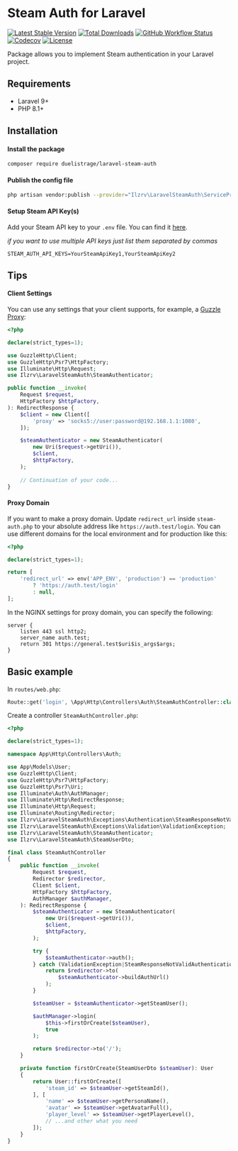 # Steam Auth for Laravel
[![Latest Stable Version](https://img.shields.io/packagist/v/ilzrv/laravel-steam-auth.svg)](https://packagist.org/packages/ilzrv/laravel-steam-auth)
[![Total Downloads](https://img.shields.io/packagist/dt/ilzrv/laravel-steam-auth.svg)](https://packagist.org/packages/ilzrv/laravel-steam-auth)
[![GitHub Workflow Status](https://img.shields.io/github/actions/workflow/status/ilzrv/laravel-steam-auth/tests.yml)](https://github.com/ilzrv/laravel-steam-auth/actions/workflows/tests.yml)
[![Codecov](https://img.shields.io/codecov/c/github/ilzrv/laravel-steam-auth?token=MIEA87EZGP)](https://app.codecov.io/github/ilzrv/laravel-steam-auth)
[![License](https://img.shields.io/github/license/ilzrv/laravel-steam-auth.svg)](https://packagist.org/packages/ilzrv/laravel-steam-auth)

Package allows you to implement Steam authentication in your Laravel project.

## Requirements
 * Laravel 9+
 * PHP 8.1+

## Installation
#### Install the package
```bash
composer require duelistrage/laravel-steam-auth
```

#### Publish the config file
```bash
php artisan vendor:publish --provider="Ilzrv\LaravelSteamAuth\ServiceProvider"
```

#### Setup Steam API Key(s)

Add your Steam API key to your `.env` file. You can find it [here](https://steamcommunity.com/dev/apikey).

*if you want to use multiple API keys just list them separated by commas*

```
STEAM_AUTH_API_KEYS=YourSteamApiKey1,YourSteamApiKey2
```

## Tips

#### Client Settings
You can use any settings that your client supports, for example, a [Guzzle Proxy](https://docs.guzzlephp.org/en/latest/request-options.html#proxy):

```php
<?php

declare(strict_types=1);

use GuzzleHttp\Client;
use GuzzleHttp\Psr7\HttpFactory;
use Illuminate\Http\Request;
use Ilzrv\LaravelSteamAuth\SteamAuthenticator;

public function __invoke(
    Request $request,
    HttpFactory $httpFactory,
): RedirectResponse {
    $client = new Client([
        'proxy' => 'socks5://user:password@192.168.1.1:1080',
    ]);

    $steamAuthenticator = new SteamAuthenticator(
        new Uri($request->getUri()),
        $client,
        $httpFactory,
    );
    
    // Continuation of your code...
}
```

#### Proxy Domain
If you want to make a proxy domain. Update `redirect_url` inside `steam-auth.php` to your absolute address like `https://auth.test/login`. You can use different domains for the local environment and for production like this:

```php
<?php

declare(strict_types=1);

return [
    'redirect_url' => env('APP_ENV', 'production') == 'production'
        ? 'https://auth.test/login'
        : null,
];
```

In the NGINX settings for proxy domain, you can specify the following:
```
server {
    listen 443 ssl http2;
    server_name auth.test;
    return 301 https://general.test$uri$is_args$args;
}
```

## Basic example

In `routes/web.php`:

```php
Route::get('login', \App\Http\Controllers\Auth\SteamAuthController::class);
```

Create a controller `SteamAuthController.php`:

```php
<?php

declare(strict_types=1);

namespace App\Http\Controllers\Auth;

use App\Models\User;
use GuzzleHttp\Client;
use GuzzleHttp\Psr7\HttpFactory;
use GuzzleHttp\Psr7\Uri;
use Illuminate\Auth\AuthManager;
use Illuminate\Http\RedirectResponse;
use Illuminate\Http\Request;
use Illuminate\Routing\Redirector;
use Ilzrv\LaravelSteamAuth\Exceptions\Authentication\SteamResponseNotValidAuthenticationException;
use Ilzrv\LaravelSteamAuth\Exceptions\Validation\ValidationException;
use Ilzrv\LaravelSteamAuth\SteamAuthenticator;
use Ilzrv\LaravelSteamAuth\SteamUserDto;

final class SteamAuthController
{
    public function __invoke(
        Request $request,
        Redirector $redirector,
        Client $client,
        HttpFactory $httpFactory,
        AuthManager $authManager,
    ): RedirectResponse {
        $steamAuthenticator = new SteamAuthenticator(
            new Uri($request->getUri()),
            $client,
            $httpFactory,
        );

        try {
            $steamAuthenticator->auth();
        } catch (ValidationException|SteamResponseNotValidAuthenticationException) {
            return $redirector->to(
                $steamAuthenticator->buildAuthUrl()
            );
        }

        $steamUser = $steamAuthenticator->getSteamUser();

        $authManager->login(
            $this->firstOrCreate($steamUser),
            true
        );

        return $redirector->to('/');
    }

    private function firstOrCreate(SteamUserDto $steamUser): User
    {
        return User::firstOrCreate([
            'steam_id' => $steamUser->getSteamId(),
        ], [
            'name' => $steamUser->getPersonaName(),
            'avatar' => $steamUser->getAvatarFull(),
            'player_level' => $steamUser->getPlayerLevel(),
            // ...and other what you need
        ]);
    }
}
```
